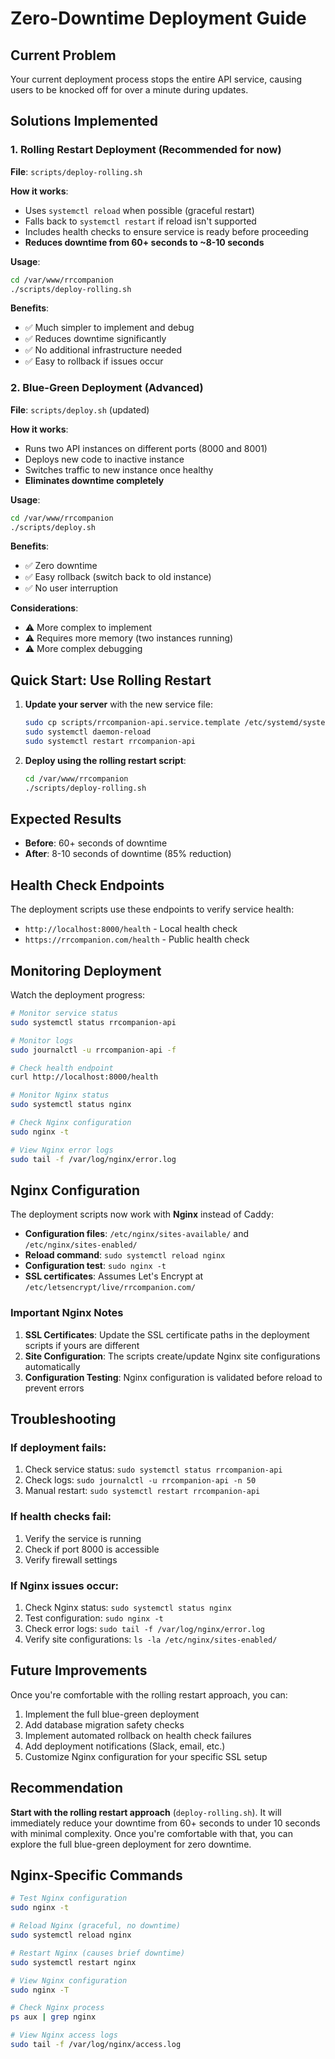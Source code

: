 # Zero-Downtime Deployment Guide

## Current Problem

Your current deployment process stops the entire API service, causing users to
be knocked off for over a minute during updates.

## Solutions Implemented

### 1. Rolling Restart Deployment (Recommended for now)

**File**: `scripts/deploy-rolling.sh`

**How it works**:

- Uses `systemctl reload` when possible (graceful restart)
- Falls back to `systemctl restart` if reload isn't supported
- Includes health checks to ensure service is ready before proceeding
- **Reduces downtime from 60+ seconds to ~8-10 seconds**

**Usage**:

```bash
cd /var/www/rrcompanion
./scripts/deploy-rolling.sh
```

**Benefits**:

- ✅ Much simpler to implement and debug
- ✅ Reduces downtime significantly
- ✅ No additional infrastructure needed
- ✅ Easy to rollback if issues occur

### 2. Blue-Green Deployment (Advanced)

**File**: `scripts/deploy.sh` (updated)

**How it works**:

- Runs two API instances on different ports (8000 and 8001)
- Deploys new code to inactive instance
- Switches traffic to new instance once healthy
- **Eliminates downtime completely**

**Usage**:

```bash
cd /var/www/rrcompanion
./scripts/deploy.sh
```

**Benefits**:

- ✅ Zero downtime
- ✅ Easy rollback (switch back to old instance)
- ✅ No user interruption

**Considerations**:

- ⚠️ More complex to implement
- ⚠️ Requires more memory (two instances running)
- ⚠️ More complex debugging

## Quick Start: Use Rolling Restart

1. **Update your server** with the new service file:
   ```bash
   sudo cp scripts/rrcompanion-api.service.template /etc/systemd/system/rrcompanion-api.service
   sudo systemctl daemon-reload
   sudo systemctl restart rrcompanion-api
   ```

2. **Deploy using the rolling restart script**:
   ```bash
   cd /var/www/rrcompanion
   ./scripts/deploy-rolling.sh
   ```

## Expected Results

- **Before**: 60+ seconds of downtime
- **After**: 8-10 seconds of downtime (85% reduction)

## Health Check Endpoints

The deployment scripts use these endpoints to verify service health:

- `http://localhost:8000/health` - Local health check
- `https://rrcompanion.com/health` - Public health check

## Monitoring Deployment

Watch the deployment progress:

```bash
# Monitor service status
sudo systemctl status rrcompanion-api

# Monitor logs
sudo journalctl -u rrcompanion-api -f

# Check health endpoint
curl http://localhost:8000/health

# Monitor Nginx status
sudo systemctl status nginx

# Check Nginx configuration
sudo nginx -t

# View Nginx error logs
sudo tail -f /var/log/nginx/error.log
```

## Nginx Configuration

The deployment scripts now work with **Nginx** instead of Caddy:

- **Configuration files**: `/etc/nginx/sites-available/` and
  `/etc/nginx/sites-enabled/`
- **Reload command**: `sudo systemctl reload nginx`
- **Configuration test**: `sudo nginx -t`
- **SSL certificates**: Assumes Let's Encrypt at
  `/etc/letsencrypt/live/rrcompanion.com/`

### Important Nginx Notes

1. **SSL Certificates**: Update the SSL certificate paths in the deployment
   scripts if yours are different
2. **Site Configuration**: The scripts create/update Nginx site configurations
   automatically
3. **Configuration Testing**: Nginx configuration is validated before reload to
   prevent errors

## Troubleshooting

### If deployment fails:

1. Check service status: `sudo systemctl status rrcompanion-api`
2. Check logs: `sudo journalctl -u rrcompanion-api -n 50`
3. Manual restart: `sudo systemctl restart rrcompanion-api`

### If health checks fail:

1. Verify the service is running
2. Check if port 8000 is accessible
3. Verify firewall settings

### If Nginx issues occur:

1. Check Nginx status: `sudo systemctl status nginx`
2. Test configuration: `sudo nginx -t`
3. Check error logs: `sudo tail -f /var/log/nginx/error.log`
4. Verify site configurations: `ls -la /etc/nginx/sites-enabled/`

## Future Improvements

Once you're comfortable with the rolling restart approach, you can:

1. Implement the full blue-green deployment
2. Add database migration safety checks
3. Implement automated rollback on health check failures
4. Add deployment notifications (Slack, email, etc.)
5. Customize Nginx configuration for your specific SSL setup

## Recommendation

**Start with the rolling restart approach** (`deploy-rolling.sh`). It will
immediately reduce your downtime from 60+ seconds to under 10 seconds with
minimal complexity. Once you're comfortable with that, you can explore the full
blue-green deployment for zero downtime.

## Nginx-Specific Commands

```bash
# Test Nginx configuration
sudo nginx -t

# Reload Nginx (graceful, no downtime)
sudo systemctl reload nginx

# Restart Nginx (causes brief downtime)
sudo systemctl restart nginx

# View Nginx configuration
sudo nginx -T

# Check Nginx process
ps aux | grep nginx

# View Nginx access logs
sudo tail -f /var/log/nginx/access.log
```

